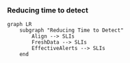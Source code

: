 ### Reducing time to detect
```mermaid
graph LR
    subgraph "Reducing Time to Detect"
        Align --> SLIs
        FreshData --> SLIs
        EffectiveAlerts --> SLIs
    end

```
